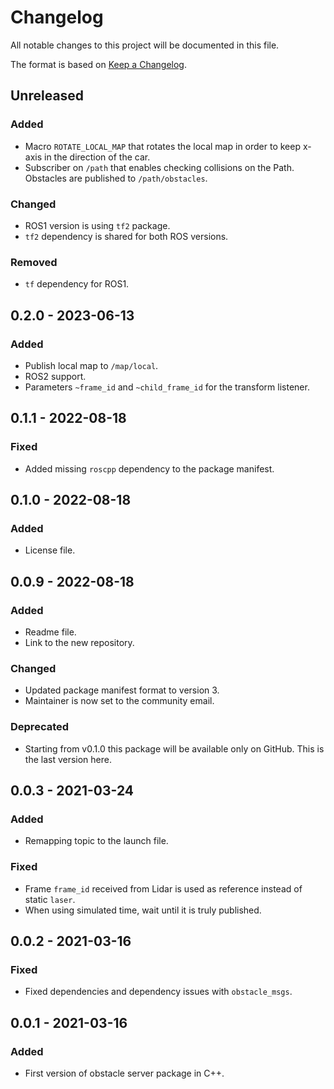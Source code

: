 # Changelog
All notable changes to this project will be documented in this file.

The format is based on [Keep a Changelog](http://keepachangelog.com/).

## Unreleased
### Added
- Macro `ROTATE_LOCAL_MAP` that rotates the local map in order to keep x-axis in the direction of the car.
- Subscriber on `/path` that enables checking collisions on the Path. Obstacles are published to `/path/obstacles`.

### Changed
- ROS1 version is using `tf2` package.
- `tf2` dependency is shared for both ROS versions.

### Removed
- `tf` dependency for ROS1.

## 0.2.0 - 2023-06-13
### Added
- Publish local map to `/map/local`.
- ROS2 support.
- Parameters `~frame_id` and `~child_frame_id` for the transform listener.

## 0.1.1 - 2022-08-18
### Fixed
- Added missing `roscpp` dependency to the package manifest.

## 0.1.0 - 2022-08-18
### Added
- License file.

## 0.0.9 - 2022-08-18
### Added
- Readme file.
- Link to the new repository.

### Changed
- Updated package manifest format to version 3.
- Maintainer is now set to the community email.

### Deprecated
- Starting from v0.1.0 this package will be available only on GitHub. This is the last version here.

## 0.0.3 - 2021-03-24
### Added
- Remapping topic to the launch file.

### Fixed
- Frame `frame_id` received from Lidar is used as reference instead of static `laser`.
- When using simulated time, wait until it is truly published.

## 0.0.2 - 2021-03-16
### Fixed
- Fixed dependencies and dependency issues with `obstacle_msgs`.

## 0.0.1 - 2021-03-16
### Added
- First version of obstacle server package in C++.
